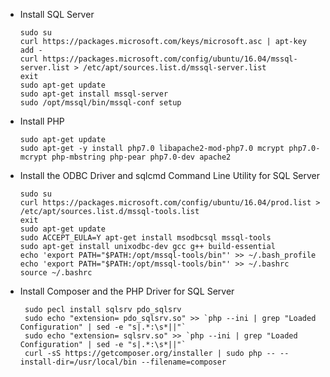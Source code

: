 -   Install SQL Server

        sudo su
        curl https://packages.microsoft.com/keys/microsoft.asc | apt-key add -
        curl https://packages.microsoft.com/config/ubuntu/16.04/mssql-server.list > /etc/apt/sources.list.d/mssql-server.list
        exit
        sudo apt-get update
        sudo apt-get install mssql-server
        sudo /opt/mssql/bin/mssql-conf setup
    
-   Install PHP

        sudo apt-get update
        sudo apt-get -y install php7.0 libapache2-mod-php7.0 mcrypt php7.0-mcrypt php-mbstring php-pear php7.0-dev apache2
    
 -  Install the ODBC Driver and sqlcmd Command Line Utility for SQL Server

        sudo su
        curl https://packages.microsoft.com/config/ubuntu/16.04/prod.list > /etc/apt/sources.list.d/mssql-tools.list
        exit
        sudo apt-get update
        sudo ACCEPT_EULA=Y apt-get install msodbcsql mssql-tools
        sudo apt-get install unixodbc-dev gcc g++ build-essential
        echo 'export PATH="$PATH:/opt/mssql-tools/bin"' >> ~/.bash_profile
        echo 'export PATH="$PATH:/opt/mssql-tools/bin"' >> ~/.bashrc
        source ~/.bashrc

-  Install Composer and the PHP Driver for SQL Server

        sudo pecl install sqlsrv pdo_sqlsrv
        sudo echo "extension= pdo_sqlsrv.so" >> `php --ini | grep "Loaded Configuration" | sed -e "s|.*:\s*||"`
        sudo echo "extension= sqlsrv.so" >> `php --ini | grep "Loaded Configuration" | sed -e "s|.*:\s*||"`
        curl -sS https://getcomposer.org/installer | sudo php -- --install-dir=/usr/local/bin --filename=composer

